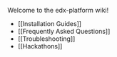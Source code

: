 Welcome to the edx-platform wiki!

* [[Installation Guides]]
* [[Frequently Asked Questions]]
* [[Troubleshooting]]
* [[Hackathons]]